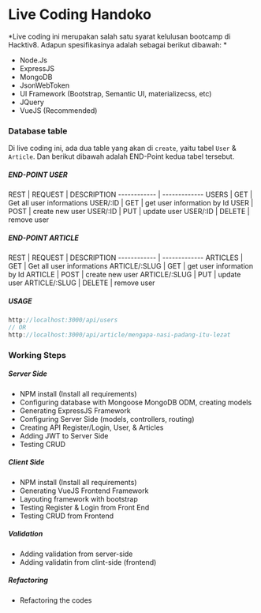 # Live Coding Handoko
*Live coding ini merupakan salah satu syarat kelulusan bootcamp di Hacktiv8. Adapun spesifikasinya adalah sebagai berikut dibawah: *

* Node.Js
* ExpressJS
* MongoDB
* JsonWebToken
* UI Framework (Bootstrap, Semantic UI, materializecss, etc)
* JQuery
* VueJS (Recommended)

### Database table

Di live coding ini, ada dua table yang akan di `create`, yaitu tabel `User` & `Article`. Dan berikut dibawah adalah END-Point kedua tabel tersebut.

##### END-POINT USER

REST | REQUEST | DESCRIPTION
------------ | -------------
USERS | GET |  Get all user informations
USER/:ID | GET | get user information by Id
USER | POST | create new user
USER/:ID | PUT | update user
USER/:ID | DELETE | remove user

##### END-POINT ARTICLE

REST | REQUEST | DESCRIPTION
------------ | -------------
ARTICLES | GET |  Get all user informations
ARTICLE/:SLUG | GET | get user information by Id
ARTICLE | POST | create new user
ARTICLE/:SLUG | PUT | update user
ARTICLE/:SLUG | DELETE | remove user

##### USAGE
```javascript  
http://localhost:3000/api/users
// OR
http://localhost:3000/api/article/mengapa-nasi-padang-itu-lezat

```

### Working Steps
##### Server Side
* NPM install (Install all requirements)
* Configuring database with Mongoose MongoDB ODM, creating models
* Generating ExpressJS Framework
* Configuring Server Side (models, controllers, routing)
* Creating API Register/Login, User, & Articles
* Adding JWT to Server Side
* Testing CRUD

##### Client Side
* NPM install (Install all requirements)
* Generating VueJS Frontend Framework
* Layouting framework with bootstrap
* Testing Register & Login from Front End
* Testing CRUD from Frontend

##### Validation
* Adding validation from server-side
* Adding validatin from clint-side (frontend)

##### Refactoring
* Refactoring the codes
